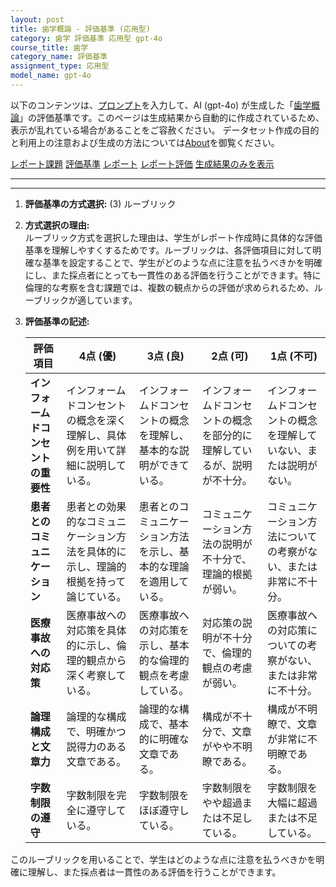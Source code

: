 ```yaml
---
layout: post
title: 歯学概論 - 評価基準 (応用型)
category: 歯学 評価基準 応用型 gpt-4o
course_title: 歯学
category_name: 評価基準
assignment_type: 応用型
model_name: gpt-4o
---
```


以下のコンテンツは、[プロンプト](http://127.0.0.1:8000/generated/歯学/gpt-4o/prompt_評価基準-応用型.md)を入力して、AI (gpt-4o) が生成した「[歯学概論](/contents/歯学/)」の評価基準です。このページは生成結果から自動的に作成されているため、表示が乱れている場合があることをご容赦ください。
データセット作成の目的と利用上の注意および生成の方法については[About](/About)を御覧ください。

[レポート課題](../レポート課題-応用型)
[評価基準](../評価基準-応用型)
[レポート](../レポート-応用型)
[レポート評価](../レポート評価-応用型)
[生成結果のみを表示](http://127.0.0.1:8000/generated/歯学/gpt-4o/評価基準-応用型.md)
  

***
***
  
1. **評価基準の方式選択:** (3) ルーブリック

2. **方式選択の理由:**  
   ルーブリック方式を選択した理由は、学生がレポート作成時に具体的な評価基準を理解しやすくするためです。ルーブリックは、各評価項目に対して明確な基準を設定することで、学生がどのような点に注意を払うべきかを明確にし、また採点者にとっても一貫性のある評価を行うことができます。特に倫理的な考察を含む課題では、複数の観点からの評価が求められるため、ルーブリックが適しています。

3. **評価基準の記述:**

   | 評価項目                  | 4点 (優)                                                                 | 3点 (良)                                                               | 2点 (可)                                                               | 1点 (不可)                                                             |
   |---------------------------|--------------------------------------------------------------------------|------------------------------------------------------------------------|------------------------------------------------------------------------|------------------------------------------------------------------------|
   | **インフォームドコンセントの重要性** | インフォームドコンセントの概念を深く理解し、具体例を用いて詳細に説明している。 | インフォームドコンセントの概念を理解し、基本的な説明ができている。     | インフォームドコンセントの概念を部分的に理解しているが、説明が不十分。 | インフォームドコンセントの概念を理解していない、または説明がない。   |
   | **患者とのコミュニケーション**     | 患者との効果的なコミュニケーション方法を具体的に示し、理論的根拠を持って論じている。 | 患者とのコミュニケーション方法を示し、基本的な理論を適用している。     | コミュニケーション方法の説明が不十分で、理論的根拠が弱い。             | コミュニケーション方法についての考察がない、または非常に不十分。     |
   | **医療事故への対応策**           | 医療事故への対応策を具体的に示し、倫理的観点から深く考察している。         | 医療事故への対応策を示し、基本的な倫理的観点を考慮している。           | 対応策の説明が不十分で、倫理的観点の考慮が弱い。                       | 医療事故への対応策についての考察がない、または非常に不十分。         |
   | **論理構成と文章力**             | 論理的な構成で、明確かつ説得力のある文章である。                         | 論理的な構成で、基本的に明確な文章である。                             | 構成が不十分で、文章がやや不明瞭である。                               | 構成が不明瞭で、文章が非常に不明瞭である。                           |
   | **字数制限の遵守**               | 字数制限を完全に遵守している。                                         | 字数制限をほぼ遵守している。                                           | 字数制限をやや超過または不足している。                                 | 字数制限を大幅に超過または不足している。                               |

このルーブリックを用いることで、学生はどのような点に注意を払うべきかを明確に理解し、また採点者は一貫性のある評価を行うことができます。
